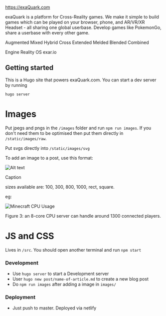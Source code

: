 https://exaQuark.com

exaQuark is a platform for Cross-Reality games.
We make it simple to build games which can be played on your browser, phone, and AR/VR/XR Headset - all sharing one global userbase.
Develop games like PokemonGo, share a userbase with every other game.

Augmented
Mixed
Hybrid
Cross
Extended
Melded
Blended
Combined

Engine
Reality
OS
exar.io

## Getting started

This is a Hugo site that powers exaQuark.com. You can start a dev server by running

`hugo server`


# Images

Put jpegs and pngs in the `/images` folder and run `npm run images`. If you don't need them to be optimised then put them directly in `/static/images/raw`.

Put svgs directly into `/static/images/svg`


To add an image to a post, use this format:

![Alt text](/images/{size}/name-of-image.png)
<figcaption>Caption</figcaption>

sizes available are: 100, 300, 800, 1000, rect, square.

eg:


![Minecraft CPU Usage](/images/1000/minecraft-cpu-usage.png)
<figcaption>Figure 3: an 8-core CPU server can handle around 1300 connected players.</figcaption>


# JS and CSS

Lives in `/src`. You should open another terminal and run `npm start`



### Development

- Use `hugo server` to start a Development server
- User `hugo new post/name-of-article.md` to create a new blog post
- Do `npm run images` after adding a image in `images/`

### Deployment

- Just push to master. Deployed via netlify
